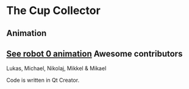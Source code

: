 The Cup Collector
=================
Animation
---------
[See robot 0 animation](https://raw.githubusercontent.com/niive12/CupCollector/master/robot_0.gif)
Awesome contributors
--------------------
Lukas, Michael, Nikolaj, Mikkel & Mikael

Code is written in Qt Creator.